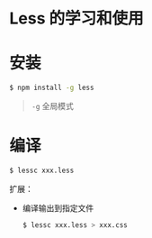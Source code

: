 # Less 的学习和使用

# 安装

```bash
$ npm install -g less
```

> `-g` 全局模式

# 编译

```bash
$ lessc xxx.less
```
扩展：
+ 编译输出到指定文件

  ```bash
  $ lessc xxx.less > xxx.css
  ```
